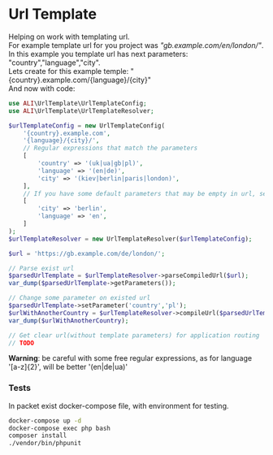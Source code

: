 # Url Template

Helping on work with templating url. <br>
For example template url for you project was _"gb.example.com/en/london/"_.
In this example you template url has next parameters: "country","language","city".<br>
Lets create for this example temple: "{country}.example.com/{language}/{city}"<br>
And now with code:
```php
use ALI\UrlTemplate\UrlTemplateConfig;
use ALI\UrlTemplate\UrlTemplateResolver;

$urlTemplateConfig = new UrlTemplateConfig(
    '{country}.example.com',
    '{language}/{city}/',
    // Regular expressions that match the parameters  
    [
        'country' => '(uk|ua|gb|pl)',
        'language' => '(en|de)',
        'city' => '(kiev|berlin|paris|london)',
    ],
    // If you have some default parameters that may be empty in url, set them here
    [
        'city' => 'berlin',
        'language' => 'en',
    ]
);
$urlTemplateResolver = new UrlTemplateResolver($urlTemplateConfig);

$url = 'https://gb.example.com/de/london/';

// Parse exist url
$parsedUrlTemplate = $urlTemplateResolver->parseCompiledUrl($url);
var_dump($parsedUrlTemplate->getParameters());

// Change some parameter on existed url
$parsedUrlTemplate->setParameter('country','pl');
$urlWithAnotherCountry = $urlTemplateResolver->compileUrl($parsedUrlTemplate);
var_dump($urlWithAnotherCountry);

// Get clear url(without template parameters) for application routing
// TODO
```

**Warning**: be careful with some free regular expressions, as for language '[a-z]{2}', will be better '(en|de|ua)'

### Tests
In packet exist docker-compose file, with environment for testing.
```bash
docker-compose up -d
docker-compose exec php bash
composer install
./vendor/bin/phpunit
``` 
